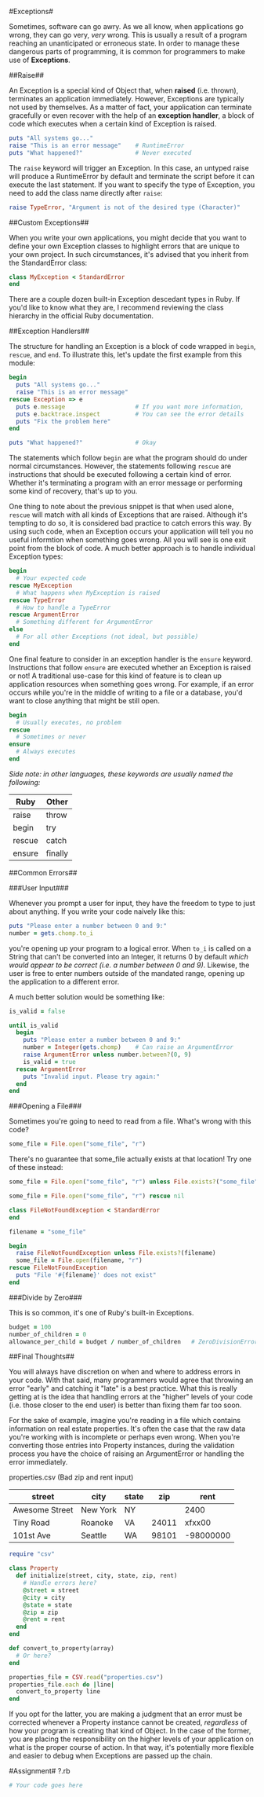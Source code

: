 #Exceptions#

Sometimes, software can go awry. As we all know, when applications go wrong, they can go very, *very* wrong. This is usually a result of a program reaching an unanticipated or erroneous state. In order to manage these dangerous parts of programming, it is common for programmers to make use of **Exceptions**.

##Raise##

An Exception is a special kind of Object that, when **raised** (i.e. thrown), terminates an application immediately. However, Exceptions are typically not used by themselves. As a matter of fact, your application can terminate gracefully or even recover with the help of an **exception handler**, a block of code which executes when a certain kind of Exception is raised.

```ruby
puts "All systems go..."
raise "This is an error message"    # RuntimeError
puts "What happened?"               # Never executed
```

The ```raise``` keyword will trigger an Exception. In this case, an untyped raise will produce a RuntimeError by default and terminate the script before it can execute the last statement. If you want to specify the type of Exception, you need to add the class name directly after ```raise```:

```ruby
raise TypeError, "Argument is not of the desired type (Character)"
```

##Custom Exceptions##

When you write your own applications, you might decide that you want to define your own Exception classes to highlight errors that are unique to your own project. In such circumstances, it's advised that you inherit from the StandardError class:

```ruby
class MyException < StandardError
end
```
There are a couple dozen built-in Exception descedant types in Ruby. If you'd like to know what they are, I recommend reviewing the class hierarchy in the official Ruby documentation.

##Exception Handlers##

The structure for handling an Exception is a block of code wrapped in ```begin```, ```rescue```, and ```end```. To illustrate this, let's update the first example from this module:

```ruby
begin
  puts "All systems go..."
  raise "This is an error message"
rescue Exception => e
  puts e.message                    # If you want more information, 
  puts e.backtrace.inspect          # You can see the error details
  puts "Fix the problem here"
end

puts "What happened?"               # Okay
```

The statements which follow ```begin``` are what the program should do under normal circumstances. However, the statements following ```rescue``` are instructions that should be executed following a certain kind of error. Whether it's terminating a program with an error message or performing some kind of recovery, that's up to you.

One thing to note about the previous snippet is that when used alone, ```rescue``` will match with all kinds of Exceptions that are raised. Although it's tempting to do so, it is considered bad practice to catch errors this way. By using such code, when an Exception occurs your application will tell you no useful informtion when something goes wrong. All you will see is one exit point from the block of code. A much better approach is to handle individual Exception types:

```ruby
begin
  # Your expected code
rescue MyException
  # What happens when MyException is raised
rescue TypeError
  # How to handle a TypeError
rescue ArgumentError
  # Something different for ArgumentError
else
  # For all other Exceptions (not ideal, but possible)
end
```

One final feature to consider in an exception handler is the ```ensure``` keyword. Instructions that follow ```ensure``` are executed whether an Exception is raised or not! A traditional use-case for this kind of feature is to clean up application resources when something goes wrong. For example, if an error occurs while you're in the middle of writing to a file or a database, you'd want to close anything that might be still open.

```ruby
begin
  # Usually executes, no problem
rescue
  # Sometimes or never
ensure
  # Always executes
end
```

*Side note: in other languages, these keywords are usually named the following:*

Ruby   | Other
-------|------
raise  | throw
begin  | try
rescue | catch
ensure | finally

##Common Errors##

###User Input###

Whenever you prompt a user for input, they have the freedom to type to just about anything. If you write your code naively like this:

```ruby
puts "Please enter a number between 0 and 9:"
number = gets.chomp.to_i
```

you're opening up your program to a logical error. When ```to_i``` is called on a String that can't be converted into an Integer, it returns 0 by default *which would appear to be correct (i.e. a number between 0 and 9)*. Likewise, the user is free to enter numbers outside of the mandated range, opening up the application to a different error.

A much better solution would be something like:

```ruby
is_valid = false

until is_valid
  begin
    puts "Please enter a number between 0 and 9:"
    number = Integer(gets.chomp)    # Can raise an ArgumentError
    raise ArgumentError unless number.between?(0, 9)
    is_valid = true
  rescue ArgumentError
    puts "Invalid input. Please try again:"
  end
end
```

###Opening a File###

Sometimes you're going to need to read from a file. What's wrong with this code?

```ruby
some_file = File.open("some_file", "r")
```

There's no guarantee that some_file actually exists at that location! Try one of these instead:

```ruby
some_file = File.open("some_file", "r") unless File.exists?("some_file")
```

```ruby
some_file = File.open("some_file", "r") rescue nil
```

```ruby
class FileNotFoundException < StandardError
end

filename = "some_file"

begin
  raise FileNotFoundException unless File.exists?(filename)
  some_file = File.open(filename, "r")
rescue FileNotFoundException
  puts "File '#{filename}' does not exist"
end
```

###Divide by Zero###

This is so common, it's one of Ruby's built-in Exceptions.

```ruby
budget = 100
number_of_children = 0
allowance_per_child = budget / number_of_children   # ZeroDivisionError
```

##Final Thoughts##

You will always have discretion on when and where to address errors in your code. With that said, many programmers would agree that throwing an error "early" and catching it "late" is a best practice. What this is really getting at is the idea that handling errors at the "higher" levels of your code (i.e. those closer to the end user) is better than fixing them far too soon.

For the sake of example, imagine you're reading in a file which contains information on real estate properties. It's often the case that the raw data you're working with is incomplete or perhaps even wrong. When you're converting those entries into Property instances, during the validation process you have the choice of raising an ArgumentError or handling the error immediately.

properties.csv (Bad zip and rent input)

street        |city    |state|zip  |rent
--------------|--------|-----|-----|---------
Awesome Street|New York|NY   |     |2400
Tiny Road     |Roanoke |VA   |24011|xfxx00
101st Ave     |Seattle |WA   |98101|-98000000

```ruby
require "csv"

class Property
  def initialize(street, city, state, zip, rent)
    # Handle errors here?
    @street = street
    @city = city
    @state = state
    @zip = zip
    @rent = rent
  end
end

def convert_to_property(array)
  # Or here?
end

properties_file = CSV.read("properties.csv")
properties_file.each do |line|
  convert_to_property line
end
```

If you opt for the latter, you are making a judgment that an error must be corrected whenever a Property instance cannot be created, *regardless* of how your program is creating that kind of Object. In the case of the former, you are placing the responsibility on the higher levels of your application on what is the proper course of action. In that way, it's potentially more flexible and easier to debug when Exceptions are passed up the chain.

#Assignment#
?.rb

```ruby
# Your code goes here
```
